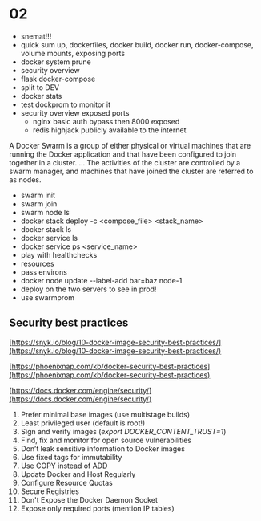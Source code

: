 
# 02

- snemat!!!
- quick sum up, dockerfiles, docker build, docker run, docker-compose, volume mounts, exposing ports
- docker system prune
- security overview
- flask docker-compose
- split to DEV
- docker stats
- test dockprom to monitor it
- security overview exposed ports
	- nginx basic auth bypass then 8000 exposed
	- redis highjack publicly available to the internet

A Docker Swarm is a group of either physical or virtual machines that are running the Docker application and that have been configured to join together in a cluster. ... The activities of the cluster are controlled by a swarm manager, and machines that have joined the cluster are referred to as nodes. 


- swarm init
- swarm join
- swarm node ls
- docker stack deploy -c <compose_file> <stack_name>
- docker stack ls
- docker service ls
- docker service ps <service_name>
- play with healthchecks
- resources
- pass environs
- docker node update --label-add bar=baz node-1
- deploy on the two servers to see in prod!
- use swarmprom



## Security best practices

[https://snyk.io/blog/10-docker-image-security-best-practices/](https://snyk.io/blog/10-docker-image-security-best-practices/)  

[https://phoenixnap.com/kb/docker-security-best-practices](https://phoenixnap.com/kb/docker-security-best-practices)  

[https://docs.docker.com/engine/security/](https://docs.docker.com/engine/security/)

1. Prefer minimal base images (use multistage builds)
2. Least privileged user (default is root!)
3. Sign and verify images (*export DOCKER_CONTENT_TRUST=1*)
4. Find, fix and monitor for open source vulnerabilities
5. Don’t leak sensitive information to Docker images
6. Use fixed tags for immutability
7. Use COPY instead of ADD
8. Update Docker and Host Regularly
9. Configure Resource Quotas
10. Secure Registries
11. Don't Expose the Docker Daemon Socket
12. Expose only required ports (mention IP tables)


